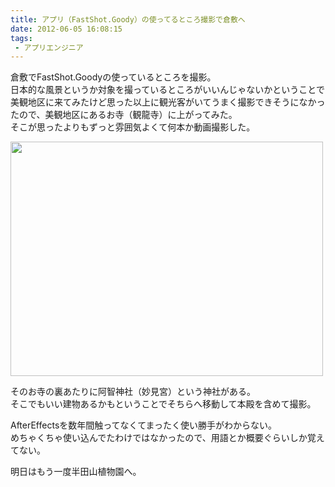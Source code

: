 ```yaml
---
title: アプリ（FastShot.Goody）の使ってるところ撮影で倉敷へ
date: 2012-06-05 16:08:15
tags: 
 - アプリエンジニア
---
```


倉敷でFastShot.Goodyの使っているところを撮影。<br>
日本的な風景というか対象を撮っているところがいいんじゃないかということで美観地区に来てみたけど思った以上に観光客がいてうまく撮影できそうになかったので、美観地区にあるお寺（観龍寺）に上がってみた。<br>
そこが思ったよりもずっと雰囲気よくて何本か動画撮影した。

<!-- more -->

<a href="https://www.flickr.com/photos/shigeki_takeguchi/7327851792/" title="Untitled by shigeki.takeguchi, on Flickr"><img src="https://farm8.staticflickr.com/7087/7327851792_9af36e10a8.jpg" width="500" height="375" alt=""></a>

そのお寺の裏あたりに阿智神社（妙見宮）という神社がある。<br>
そこでもいい建物あるかもということでそちらへ移動して本殿を含めて撮影。

AfterEffectsを数年間触ってなくてまったく使い勝手がわからない。<br>
めちゃくちゃ使い込んでたわけではなかったので、用語とか概要ぐらいしか覚えてない。

明日はもう一度半田山植物園へ。
